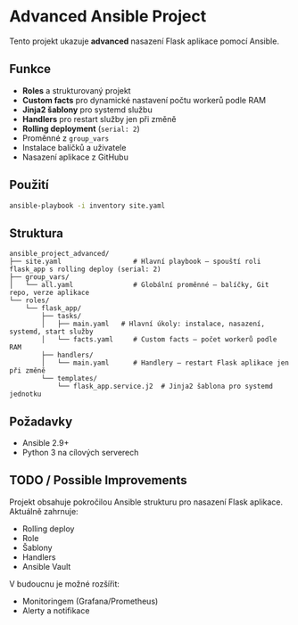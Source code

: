 # Advanced Ansible Project

Tento projekt ukazuje **advanced** nasazení Flask aplikace pomocí Ansible.

## Funkce
- **Roles** a strukturovaný projekt
- **Custom facts** pro dynamické nastavení počtu workerů podle RAM
- **Jinja2 šablony** pro systemd službu
- **Handlers** pro restart služby jen při změně
- **Rolling deployment** (`serial: 2`)
- Proměnné z `group_vars`
- Instalace balíčků a uživatele
- Nasazení aplikace z GitHubu

## Použití
```bash
ansible-playbook -i inventory site.yaml
```

## Struktura
```
ansible_project_advanced/
├── site.yaml                  # Hlavní playbook – spouští roli flask_app s rolling deploy (serial: 2)
├── group_vars/
│   └── all.yaml               # Globální proměnné – balíčky, Git repo, verze aplikace
└── roles/
    └── flask_app/
        ├── tasks/
        │   ├── main.yaml   # Hlavní úkoly: instalace, nasazení, systemd, start služby
        │   └── facts.yaml     # Custom facts – počet workerů podle RAM
        ├── handlers/
        │   └── main.yaml      # Handlery – restart Flask aplikace jen při změně
        └── templates/
            └── flask_app.service.j2  # Jinja2 šablona pro systemd jednotku

```

## Požadavky
- Ansible 2.9+
- Python 3 na cílových serverech


## TODO / Possible Improvements

Projekt obsahuje pokročilou Ansible strukturu pro nasazení Flask aplikace.  
Aktuálně zahrnuje:
- Rolling deploy
- Role
- Šablony
- Handlers
- Ansible Vault

V budoucnu je možné rozšířit:
- Monitoringem (Grafana/Prometheus)
- Alerty a notifikace

